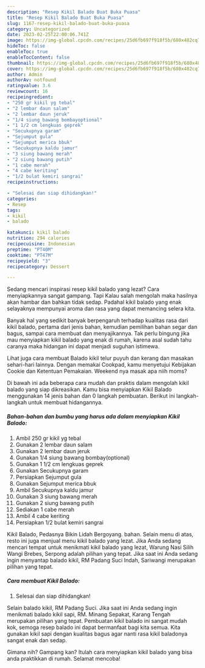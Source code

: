 ```yaml
---
description: "Resep Kikil Balado Buat Buka Puasa"
title: "Resep Kikil Balado Buat Buka Puasa"
slug: 1167-resep-kikil-balado-buat-buka-puasa
category: Uncategorized
date: 2023-02-25T22:00:06.741Z
image: https://img-global.cpcdn.com/recipes/25d6fb697f918f5b/680x482cq70/kikil-balado-foto-resep-utama.jpg
hideToc: false
enableToc: true
enableTocContent: false
thumbnail: https://img-global.cpcdn.com/recipes/25d6fb697f918f5b/680x482cq70/kikil-balado-foto-resep-utama.jpg
cover: https://img-global.cpcdn.com/recipes/25d6fb697f918f5b/680x482cq70/kikil-balado-foto-resep-utama.jpg
author: Admin
authorAv: notfound
ratingvalue: 3.6
reviewcount: 16
recipeingredient:
- "250 gr kikil yg tebal"
- "2 lembar daun salam"
- "2 lembar daun jeruk"
- "1/4 siung bawang bombayoptional"
- "1 1/2 cm lengkuas geprek"
- "Secukupnya garam"
- "Sejumput gula"
- "Sejumput merica bbuk"
- "Secukupnya kaldu jamur"
- "3 siung bawang merah"
- "2 siung bawang putih"
- "1 cabe merah"
- "4 cabe keriting"
- "1/2 bulat kemiri sangrai"
recipeinstructions:

- "Selesai dan siap dihidangkan!"
categories:
- Resep
tags:
- kikil
- balado

katakunci: kikil balado 
nutrition: 294 calories
recipecuisine: Indonesian
preptime: "PT40M"
cooktime: "PT47M"
recipeyield: "3"
recipecategory: Dessert

---
```



Sedang mencari inspirasi resep kikil balado yang lezat? Cara menyiapkannya sangat gampang. Tapi Kalau salah mengolah maka hasilnya akan hambar dan bahkan tidak sedap. Padahal kikil balado yang enak selayaknya mempunyai aroma dan rasa yang dapat memancing selera kita.


Banyak hal yang sedikit banyak berpengaruh terhadap kualitas rasa dari kikil balado, pertama dari jenis bahan, kemudian pemilihan bahan segar dan bagus, sampai cara membuat dan menyajikannya. Tak perlu bingung jika mau menyiapkan kikil balado yang enak di rumah, karena asal sudah tahu caranya maka hidangan ini dapat menjadi suguhan istimewa.

Lihat juga cara membuat Balado kikil telur puyuh dan kerang dan masakan sehari-hari lainnya. Dengan memakai Cookpad, kamu menyetujui Kebijakan Cookie dan Ketentuan Pemakaian. Weekend nya masak apa niih moms?


Di bawah ini ada beberapa cara mudah dan praktis dalam mengolah kikil balado yang siap dikreasikan. Kamu bisa menyiapkan Kikil Balado menggunakan 14 jenis bahan dan 0 langkah pembuatan. Berikut ini langkah-langkah untuk membuat hidangannya.

<!--inarticleads1-->

##### Bahan-bahan dan bumbu yang harus ada dalam menyiapkan Kikil Balado:

1. Ambil 250 gr kikil yg tebal
1. Gunakan 2 lembar daun salam
1. Gunakan 2 lembar daun jeruk
1. Gunakan 1/4 siung bawang bombay(optional)
1. Gunakan 1 1/2 cm lengkuas geprek
1. Gunakan Secukupnya garam
1. Persiapkan Sejumput gula
1. Gunakan Sejumput merica bbuk
1. Ambil Secukupnya kaldu jamur
1. Gunakan 3 siung bawang merah
1. Gunakan 2 siung bawang putih
1. Sediakan 1 cabe merah
1. Ambil 4 cabe keriting
1. Persiapkan 1/2 bulat kemiri sangrai


Kikil Balado, Pedasnya Bikin Lidah Bergoyang. bahan. Selain menu di atas, resto ini juga menjual menu kikil balado yang lezat. Jika Anda sedang mencari tempat untuk menikmati kikil balado yang lezat, Warung Nasi Silih Wangi Brebes, Serpong adalah pilihan yang tepat. Jika saat ini Anda sedang ingin menyantap balado kikil, RM Padang Suci Indah, Sariwangi merupakan pilihan yang tepat. 

<!--inarticleads2-->

##### Cara membuat Kikil Balado:


1. Selesai dan siap dihidangkan!

Selain balado kikil, RM Padang Suci. Jika saat ini Anda sedang ingin menikmati balado kikil sapi, RM. Minang Sepakat, Karang Tengah merupakan pilihan yang tepat. Pembuatan kikil balado ini sangat mudah kok, semoga resep balado ini dapat bermanfaat bagi kita semua. Kita gunakan kikil sapi dengan kualitas bagus agar nanti rasa kikil baladonya sangat enak dan sedap. 

Gimana nih? Gampang kan? Itulah cara menyiapkan kikil balado yang bisa anda praktikkan di rumah. Selamat mencoba!

